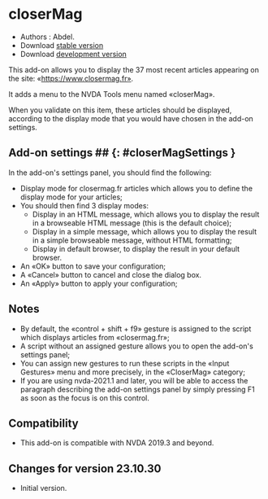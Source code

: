 # closerMag #

* Authors : Abdel.
* Download [stable version][1]
* Download [development version][2]

This add-on allows you to display the 37 most recent articles appearing on the site: «https://www.closermag.fr».

It adds a menu to the NVDA Tools menu named «closerMag».

When you validate on this item, these articles should be displayed, according to the display mode that you would have chosen in the add-on settings.

## Add-on settings ## {: #closerMagSettings }

In the add-on's settings panel, you should find the following:

* Display mode for closermag.fr articles which allows you to define the display mode for your articles;
* You should then find 3 display modes:
    * Display in an HTML message, which allows you to display the result in a browseable HTML message  (this is the default choice);
    * Display in a simple message, which allows you to display the result in a simple browseable message, without HTML formatting;
    * Display in default browser, to display the result in your default browser.
* An «OK» button to save your configuration;
* A «Cancel» button to cancel and close the dialog box.
* An «Apply» button to apply your configuration;

## Notes ##

* By default, the «control + shift + f9» gesture is assigned to the script which displays articles from «closermag.fr»;
* A script without an assigned gesture allows you to open the add-on's settings panel;
* You can assign new gestures to run these scripts in the «Input Gestures» menu and more precisely, in the «CloserMag» category;
* If you are using nvda-2021.1 and later, you will be able to access the paragraph describing the add-on settings panel by simply pressing F1 as soon as the focus is on this control.

## Compatibility ##

* This add-on is compatible with NVDA 2019.3 and beyond.

## Changes for version 23.10.30 ##

* Initial version.

[1]: https://github.com/abdel792/closerMag/releases/download/v23.10.30/closerMag-23.10.30.nvda-addon

[2]: http://cyber25.free.fr/nvda-addons/closerMag-23.10.30-dev.nvda-addon